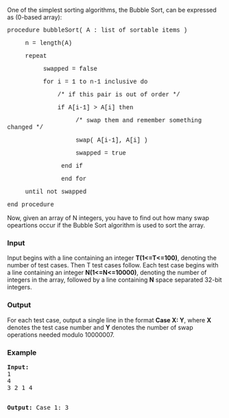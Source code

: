 <p>One of the simplest sorting algorithms, the Bubble Sort, can be expressed as (0-based array):</p>
<p><span style="font-family: 'courier new', courier;">procedure bubbleSort( A : list of sortable items )&nbsp;&nbsp;</span></p>
<p><span style="font-family: 'courier new', courier;">&nbsp;&nbsp;&nbsp;&nbsp; n = length(A)</span></p>
<p><span style="font-family: 'courier new', courier;">&nbsp;&nbsp;&nbsp;&nbsp; repeat</span></p>
<p><span style="font-family: 'courier new', courier;">&nbsp;&nbsp;&nbsp;&nbsp;&nbsp;&nbsp;&nbsp;&nbsp;&nbsp; swapped = false</span></p>
<p><span style="font-family: 'courier new', courier;">&nbsp;&nbsp;&nbsp;&nbsp;&nbsp;&nbsp;&nbsp;&nbsp;&nbsp; for i = 1 to n-1 inclusive do</span></p>
<p><span style="font-family: 'courier new', courier;">&nbsp;&nbsp;&nbsp;&nbsp;&nbsp;&nbsp;&nbsp;&nbsp;&nbsp;&nbsp;&nbsp;&nbsp;&nbsp; /* if this pair is out of order */</span></p>
<p><span style="font-family: 'courier new', courier;">&nbsp;&nbsp;&nbsp;&nbsp;&nbsp;&nbsp;&nbsp;&nbsp;&nbsp;&nbsp;&nbsp;&nbsp;&nbsp; if A[i-1] &gt; A[i] then</span></p>
<p><span style="font-family: 'courier new', courier;">&nbsp;&nbsp;&nbsp;&nbsp;&nbsp;&nbsp;&nbsp;&nbsp;&nbsp;&nbsp;&nbsp;&nbsp;&nbsp;&nbsp;&nbsp;&nbsp;&nbsp;&nbsp; /* swap them and remember something changed */</span></p>
<p><span style="font-family: 'courier new', courier;">&nbsp;&nbsp;&nbsp;&nbsp;&nbsp;&nbsp;&nbsp;&nbsp;&nbsp;&nbsp;&nbsp;&nbsp;&nbsp;&nbsp;&nbsp;&nbsp;&nbsp;&nbsp; swap( A[i-1], A[i] )</span></p>
<p><span style="font-family: 'courier new', courier;">&nbsp;&nbsp;&nbsp;&nbsp;&nbsp;&nbsp;&nbsp;&nbsp;&nbsp;&nbsp;&nbsp;&nbsp;&nbsp;&nbsp;&nbsp;&nbsp;&nbsp;&nbsp; swapped = true</span></p>
<p><span style="font-family: 'courier new', courier;">&nbsp;&nbsp;&nbsp;&nbsp;&nbsp;&nbsp; &nbsp;&nbsp;&nbsp;&nbsp;&nbsp;&nbsp;&nbsp; end if</span></p>
<p><span style="font-family: 'courier new', courier;">&nbsp;&nbsp;&nbsp;&nbsp; &nbsp;&nbsp;&nbsp;&nbsp;&nbsp;&nbsp;&nbsp;&nbsp;&nbsp; end for</span></p>
<p><span style="font-family: 'courier new', courier;">&nbsp;&nbsp; &nbsp; until not swapped</span></p>
<p><span style="font-family: 'courier new', courier;">end procedure</span></p>
<p>Now, given an array of N integers, you have to find out how many swap opeartions occur if the Bubble Sort algorithm is used to sort the array.</p>
<h3>Input</h3>
<p>Input begins with a line containing an integer <strong>T(1&lt;=T&lt;=100)</strong>, denoting the number of test cases. Then T test cases follow. Each test case begins with a line containing an integer <strong>N(1&lt;=N&lt;=10000)</strong>, denoting the number of integers in the array, followed by a line containing <strong>N</strong> space separated 32-bit integers.</p>
<h3>Output</h3>
<p>For each test case, output a single line in the format <strong>Case X: Y</strong>, where <strong>X</strong> denotes the test case number and <strong>Y</strong> denotes the number of swap operations needed modulo 10000007.</p>
<h3>Example</h3>
<pre><strong>Input:</strong>
1
4
3 2 1 4

<strong>Output:</strong>
Case 1: 3
</pre>